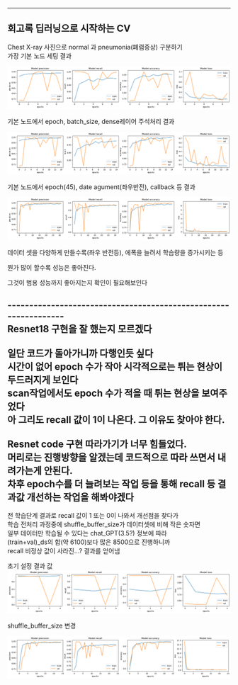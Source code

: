   
***
## 회고록 딥러닝으로 시작하는 CV<br/>
Chest X-ray 사진으로 normal 과 pneumonia(폐렴증상) 구분하기<br/>
가장 기본 노드 세팅 결과<br/>

![image1](./basic_setting.png)

기본 노드에서 epoch, batch_size, dense레이어 주석처리 결과<br/>

![image1](./basic_setting1.png)

기본 노드에서 epoch(45), date agument(좌우반전), callback 등 결과<br/>

![image1](./basic_fin.png)

데이터 셋을 다양하게 만들수록(좌우 반전등), 에폭을 늘려서 학습량을 증가시키는 등<br/>

뭔가 많이 할수록 성능은 좋아진다.<br/>

그것이 범용 성능까지 좋아지는지 확인이 필요해보인다<br/>

----------------------------------------------------------------<br/>
Resnet18 구현을 잘 했는지 모르겠다<br/>
<br/>
일단 코드가 돌아가니까 다행인듯 싶다<br/>
시간이 없어 epoch 수가 작아 시각적으로는 튀는 현상이 두드러지게 보인다<br/>
scan작업에서도 epoch 수가 적을 때 튀는 현상을 보여주었다<br/>
아 그리도 recall 값이 1이 나온다. 그 이유도 찾아야 한다.<br/>
<br/>
Resnet code 구현 따라가기가 너무 힘들었다.<br/>
머리로는 진행방향을 알겠는데 코드적으로 따라 쓰면서 내려가는게 안된다.<br/>
차후 epoch수를 더 늘려보는 작업 등을 통해 recall 등 결과값 개선하는 작업을 해봐야겠다<br/>
-----------------------------------------------------------
전 학습단계 결과로 recall 값이 1 또는 0이 나와서 개선점을 찾다가<br/>
학습 전처리 과정중에 shuffle_buffer_size가 데이터셋에 비해 작은 숫자면<br/>
일부 데이터만 학습될 수 있다는 chat_GPT(3.5?) 정보에 따라<br/>
(train+val)_ds의 합(약 6100)보다 많은 8500으로 진행하니까<br/>
recall 비정상 값이 사라진...? 결과를 얻어냄<br/>

초기 설정 결과 값<br/>
![image1](./pneu_resnet.png)

shuffle_buffer_size 변경<br/>

![image1](./pneu_resnet_fin.png)

<br/>